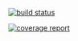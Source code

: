 [![build status](http://172.16.2.190/UPGDATA/alg-plat/badges/master/build.svg)](http://172.16.2.190/UPGDATA/alg-plat/commits/master)


[![coverage report](http://172.16.2.190/UPGDATA/alg-plat/badges/master/coverage.svg)](http://172.16.2.190/UPGDATA/alg-plat/commits/master)


